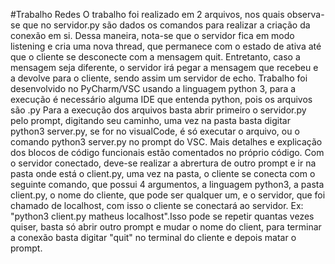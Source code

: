 #Trabalho Redes
 O trabalho foi realizado em 2 arquivos, nos quais observa-se que no servidor.py são dados os comandos para realizar a criação da conexão em si. Dessa maneira, nota-se que o servidor fica em modo listening e cria uma nova thread, que permanece com o estado de ativa até que o cliente se desconecte com a mensagem quit. Entretanto, caso a mensagem seja diferente, o servidor irá pegar a mensagem que recebeu e  a devolve para o cliente, sendo assim um servidor de echo. 
 Trabalho foi desenvolvido no PyCharm/VSC usando a linguagem python 3, para a execução é necessário alguma IDE que entenda python, pois os arquivos são .py 
 Para a execução dos arquivos basta abrir primeiro o servidor.py pelo prompt, digitando seu caminho, uma vez na pasta basta digitar python3 server.py, se for no visualCode, é só executar o arquivo, ou o comando python3 server.py no prompt do VSC.
 Mais detalhes e explicação dos blocos de código funcionais estão comentados no próprio código. 
 Com o servidor conectado, deve-se realizar a abrertura de outro prompt e ir na pasta onde está o client.py, uma vez na pasta, o cliente se conecta com o seguinte comando, que possui 4 argumentos, a linguagem python3, a pasta client.py, o nome do cliente, que pode ser qualquer um, e o servidor, que foi chamado de localhost, com isso o cliente se conectará ao servidor. Ex: "python3 client.py matheus localhost".Isso pode se repetir quantas vezes quiser, basta só abrir outro prompt e mudar o nome do client, para terminar a conexão basta digitar "quit" no terminal do cliente e depois matar o prompt.